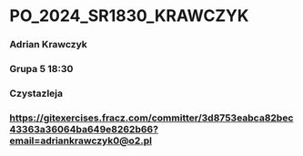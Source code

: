 # PO_2024_SR1830_KRAWCZYK

### Adrian Krawczyk

### Grupa 5 18:30

### Czystazleja

### https://gitexercises.fracz.com/committer/3d8753eabca82bec43363a36064ba649e8262b66?email=adriankrawczyk0@o2.pl
